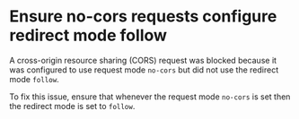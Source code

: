 # Ensure no-cors requests configure redirect mode follow

A cross-origin resource sharing (CORS) request was blocked because it was configured to use request mode `no-cors` but did not use the redirect mode `follow`.

To fix this issue, ensure that whenever the request mode `no-cors` is set then the redirect mode is set to `follow`.
